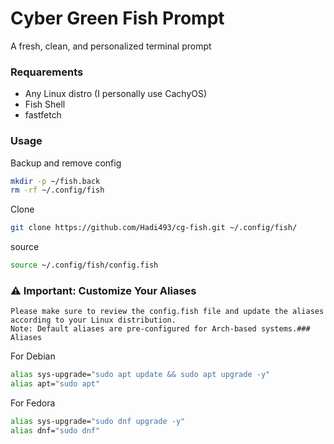 # Cyber Green Fish Prompt 

A fresh, clean, and personalized terminal prompt

### Requarements
- Any Linux distro (I personally use CachyOS)
- Fish Shell
- fastfetch

### Usage

Backup and remove config
```bash
mkdir -p ~/fish.back 
rm -rf ~/.config/fish
```
Clone 
```bash
git clone https://github.com/Hadi493/cg-fish.git ~/.config/fish/ 
```
source
```bash
source ~/.config/fish/config.fish
```

### ⚠️ Important: Customize Your Aliases

    Please make sure to review the config.fish file and update the aliases according to your Linux distribution.
    Note: Default aliases are pre-configured for Arch-based systems.### Aliases 

For Debian
```bash 
alias sys-upgrade="sudo apt update && sudo apt upgrade -y"
alias apt="sudo apt"
```

For Fedora
```bash
alias sys-upgrade="sudo dnf upgrade -y"
alias dnf="sudo dnf"
```
